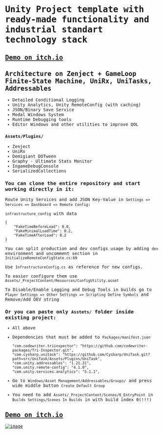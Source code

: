 <span style="font-family:monospace;">

# Unity Project template with ready-made functionality and industrial standart technology stack

## [Demo on itch.io](https://xantezza.itch.io/zenjecttemplate?secret=UttPjfN9suIcAZPYfNQrxg4MsT8)

## Architecture on Zenject + GameLoop Finite-State Machine, UniRx, UniTasks, Addressables
- Detailed Conditional Logging
- Unity Analytics, Unity RemoteConfig (with caching)
- JSON/Binary Save Service
- Modal Windows System
- Runtime Debugging tools
- Editor Windows and other utilities to improve QOL
 
### ```Assets/Plugins/```

- Zenject
- UniRx
- Demigiant DOTween
- Graphy - Ultimate Stats Monitor
- IngameDebugConsole
- SerializedCollections

 ### You can clone the entire repository and start working directly in it:

Route Unity Services and add JSON Key-Value in `Settings => Services => Dashboard => Remote Config`:
	
`infrastructure_config` with data
```
{
  	"FakeTimeBeforeLoad": 0.0,
  	"FakeMinimalLoadTime": 0.2,
	"FakeTimeAfterLoad": 0.2
}
```
You can split production and dev configs usage by adding `dev` environment and uncomment section in `InitializeRemoteConfigState.cs:69`

Use `InfrastructureConfig.cs` as reference for new configs.

To easier configure them use  `Assets/_ProjectContent/Resources/ConfigUtility.asset`

To Disable/Enable Logging and Debug Tools in builds go to `Player Settings => Other Settings => Scripting Define Symbols` and Remove/Add DEV string

 ### Or you can paste only `Asstets/` folder inside existing project:

- All above
- Dependencies that must be added to `Packages/manifest.json`
	```
    "com.codewriter.triinspector": "https://github.com/codewriter-packages/Tri-Inspector.git",
    "com.cysharp.unitask": "https://github.com/Cysharp/UniTask.git?path=src/UniTask/Assets/Plugins/UniTask",
    "com.unity.addressables": "1.21.21",
    "com.unity.remote-config": "4.1.0",
    "com.unity.services.analytics": "5.1.1",
	```
- Go to `Windows/Asset Management/Addressables/Groups/` and press wide middle button `Create Default Group`

- You need to add `Assets/_ProjectContent/Scenes/0_EntryPoint` in `Builds Settings/Scenes In Builds` in with build index 0(!!!)

## [Demo on itch.io](https://xantezza.itch.io/zenjecttemplate?secret=UttPjfN9suIcAZPYfNQrxg4MsT8)

[![image](https://github.com/xantezza/ZenjectTemplate/assets/74206629/0c785e38-cf0b-4760-8b44-83febe659efc)](https://xantezza.itch.io/zenjecttemplate?secret=UttPjfN9suIcAZPYfNQrxg4MsT8)

</span>
    
